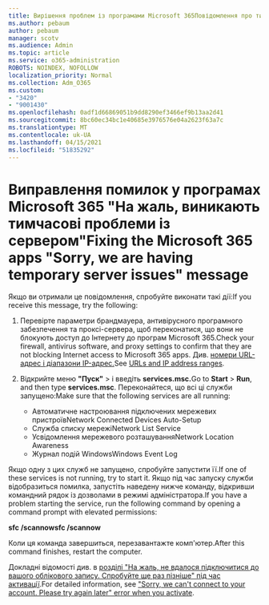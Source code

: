 ```yaml
---
title: Вирішення проблем із програмами Microsoft 365Повідомлення про тимчасові проблеми із сервером
ms.author: pebaum
author: pebaum
manager: scotv
ms.audience: Admin
ms.topic: article
ms.service: o365-administration
ROBOTS: NOINDEX, NOFOLLOW
localization_priority: Normal
ms.collection: Adm_O365
ms.custom:
- "3420"
- "9001430"
ms.openlocfilehash: 0adf1d66869051b9dd8290ef3466ef9b13aa2d41
ms.sourcegitcommit: 8bc60ec34bc1e40685e3976576e04a2623f63a7c
ms.translationtype: MT
ms.contentlocale: uk-UA
ms.lasthandoff: 04/15/2021
ms.locfileid: "51835292"
---
```

# <a name="fixing-the-microsoft-365-apps-sorry-we-are-having-temporary-server-issues-message"></a><span data-ttu-id="8936d-102">Виправлення помилок у програмах Microsoft 365 "На жаль, виникають тимчасові проблеми із сервером"</span><span class="sxs-lookup"><span data-stu-id="8936d-102">Fixing the Microsoft 365 apps "Sorry, we are having temporary server issues" message</span></span>

<span data-ttu-id="8936d-103">Якщо ви отримали це повідомлення, спробуйте виконати такі дії:</span><span class="sxs-lookup"><span data-stu-id="8936d-103">If you receive this message, try the following:</span></span>

1. <span data-ttu-id="8936d-104">Перевірте параметри брандмауера, антивірусного програмного забезпечення та проксі-сервера, щоб переконатися, що вони не блокують доступ до Інтернету до програм Microsoft 365.</span><span class="sxs-lookup"><span data-stu-id="8936d-104">Check your firewall, antivirus software, and proxy settings to confirm that they are not blocking Internet access to Microsoft 365 apps.</span></span> <span data-ttu-id="8936d-105">Див. [номери URL-адрес і діапазони IP-адрес.](https://docs.microsoft.com/office365/enterprise/urls-and-ip-address-ranges)</span><span class="sxs-lookup"><span data-stu-id="8936d-105">See [URLs and IP address ranges](https://docs.microsoft.com/office365/enterprise/urls-and-ip-address-ranges).</span></span>

2. <span data-ttu-id="8936d-106">Відкрийте меню **"Пуск"**  >  і введіть **services.msc.**</span><span class="sxs-lookup"><span data-stu-id="8936d-106">Go to **Start** > **Run**, and then type **services.msc**.</span></span> <span data-ttu-id="8936d-107">Переконайтеся, що всі ці служби запущено:</span><span class="sxs-lookup"><span data-stu-id="8936d-107">Make sure that the following services are all running:</span></span>
    - <span data-ttu-id="8936d-108">Автоматичне настроювання підключених мережевих пристроїв</span><span class="sxs-lookup"><span data-stu-id="8936d-108">Network Connected Devices Auto-Setup</span></span>
    - <span data-ttu-id="8936d-109">Служба списку мережі</span><span class="sxs-lookup"><span data-stu-id="8936d-109">Network List Service</span></span>
    - <span data-ttu-id="8936d-110">Усвідомлення мережевого розташування</span><span class="sxs-lookup"><span data-stu-id="8936d-110">Network Location Awareness</span></span>
    - <span data-ttu-id="8936d-111">Журнал подій Windows</span><span class="sxs-lookup"><span data-stu-id="8936d-111">Windows Event Log</span></span>

<span data-ttu-id="8936d-112">Якщо одну з цих служб не запущено, спробуйте запустити її.</span><span class="sxs-lookup"><span data-stu-id="8936d-112">If one of these services is not running, try to start it.</span></span> <span data-ttu-id="8936d-113">Якщо під час запуску служби відобразиться помилка, запустіть наведену нижче команду, відкривши командний рядок із дозволами в режимі адміністратора.</span><span class="sxs-lookup"><span data-stu-id="8936d-113">If you have a problem starting the service, run the following command by opening a command prompt with elevated permissions:</span></span>

<span data-ttu-id="8936d-114">**sfc /scannow**</span><span class="sxs-lookup"><span data-stu-id="8936d-114">**sfc /scannow**</span></span>

<span data-ttu-id="8936d-115">Коли ця команда завершиться, перезавантажте комп'ютер.</span><span class="sxs-lookup"><span data-stu-id="8936d-115">After this command finishes, restart the computer.</span></span>

<span data-ttu-id="8936d-116">Докладні відомості див. в [розділі "На жаль, не вдалося підключитися до вашого облікового запису. Спробуйте ще раз пізніше" під час активації](https://docs.microsoft.com/office/troubleshoot/activation-installation/issue-when-activate-office-from-office-365).</span><span class="sxs-lookup"><span data-stu-id="8936d-116">For detailed information, see ["Sorry, we can't connect to your account. Please try again later" error when you activate](https://docs.microsoft.com/office/troubleshoot/activation-installation/issue-when-activate-office-from-office-365).</span></span>